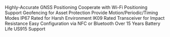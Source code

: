 Highly-Accurate GNSS Positioning
Cooperate with Wi-Fi Positioning
Support Geofencing for Asset Protection
Provide Motion/Periodic/Timing Modes
IP67 Rated for Harsh Environment
IK09 Rated Transceiver for Impact Resistance
Easy Configuration via NFC or Bluetooth
Over 15 Years Battery Life
US915 Support
